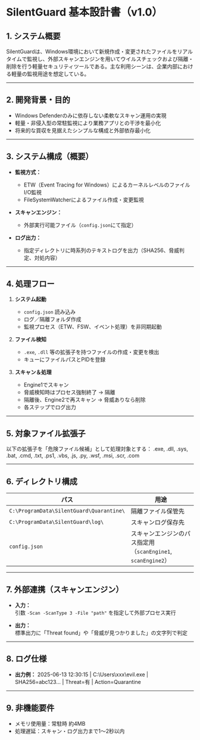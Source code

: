 # SilentGuard 基本設計書（v1.0）

## 1. システム概要

SilentGuardは、Windows環境において新規作成・変更されたファイルをリアルタイムで監視し、外部スキャンエンジンを用いてウイルスチェックおよび隔離・削除を行う軽量セキュリティツールである。主な利用シーンは、企業内部における軽量の監視用途を想定している。

---

## 2. 開発背景・目的

- Windows Defenderのみに依存しない柔軟なスキャン運用の実現  
- 軽量・非侵入型の常駐監視により業務アプリとの干渉を最小化  
- 将来的な買収を見据えたシンプルな構成と外部依存最小化

---

## 3. システム構成（概要）

- **監視方式：**  
  - ETW（Event Tracing for Windows）によるカーネルレベルのファイルI/O監視  
  - FileSystemWatcherによるファイル作成・変更監視

- **スキャンエンジン：**  
  - 外部実行可能ファイル（`config.json`にて指定）

- **ログ出力：**  
  - 指定ディレクトリに時系列のテキストログを出力（SHA256、脅威判定、対処内容）

---

## 4. 処理フロー

1. **システム起動**  
   - `config.json` 読み込み  
   - ログ／隔離フォルダ作成  
   - 監視プロセス（ETW、FSW、イベント処理）を非同期起動

2. **ファイル検知**  
   - `.exe`, `.dll` 等の拡張子を持つファイルの作成・変更を検出  
   - キューにファイルパスとPIDを登録

3. **スキャン＆処理**  
   - Engine1でスキャン  
   - 脅威検知時はプロセス強制終了 → 隔離  
   - 隔離後、Engine2で再スキャン → 脅威ありなら削除  
   - 各ステップでログ出力

---

## 5. 対象ファイル拡張子

以下の拡張子を「危険ファイル候補」として処理対象とする：
.exe, .dll, .sys, .bat, .cmd, .txt, .ps1, .vbs, .js, .py, .wsf, .msi, .scr, .com

---

## 6. ディレクトリ構成

| パス | 用途 |
|------|------|
| `C:\ProgramData\SilentGuard\Quarantine\` | 隔離ファイル保管先 |
| `C:\ProgramData\SilentGuard\log\` | スキャンログ保存先 |
| `config.json` | スキャンエンジンのパス指定用（`scanEngine1`, `scanEngine2`） |

---

## 7. 外部連携（スキャンエンジン）

- **入力：**  
  引数 `-Scan -ScanType 3 -File "path"` を指定して外部プロセス実行

- **出力：**  
  標準出力に「Threat found」や「脅威が見つかりました」の文字列で判定

---

## 8. ログ仕様

- **出力例：**
2025-06-13 12:30:15 | C:\Users\xxx\evil.exe | SHA256=abc123... | Threat=有 | Action=Quarantine

---

## 9. 非機能要件

- メモリ使用量：常駐時 約4MB  
- 処理遅延：スキャン・ログ出力まで1〜2秒以内
